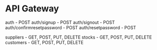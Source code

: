 #  API Gateway

auth - POST 
auth/signup - POST
auth/signout - POST
auth/confirmresetpassword - POST
auth/resetpassword - POST

suppliers - GET, POST, PUT, DELETE
stocks - GET, POST, PUT, DELETE
customers - GET, POST, PUT, DELETE

